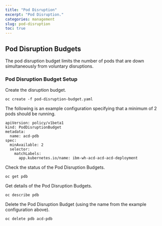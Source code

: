 ```yaml
---
title: "Pod Disruption"
excerpt: "Pod Disruption."
categories: management
slug: pod-disruption
toc: true
---
```


## Pod Disruption Budgets

The pod disruption budget limits the number of pods that are down simultaneously from voluntary disruptions.

### Pod Disruption Budget Setup

Create the disruption budget.

```
oc create -f pod-disruption-budget.yaml
```

The following is an example configuration specifying that a minimum of 2 pods should be running.

```
apiVersion: policy/v1beta1
kind: PodDisruptionBudget
metadata:
  name: acd-pdb
spec:
  minAvailable: 2
  selector:
    matchLabels:
      app.kubernetes.io/name: ibm-wh-acd-acd-acd-deployment
```

Check the status of the Pod Disruption Budgets.

```
oc get pdb
```

Get details of the Pod Disruption Budgets.

```
oc describe pdb
```

Delete the Pod Disruption Budget (using the name from the example configuration above).

```
oc delete pdb acd-pdb
```
